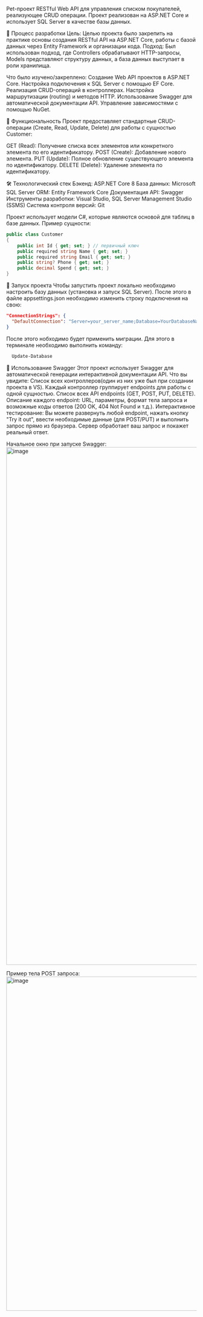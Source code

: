 Pet-проект RESTful Web API для управления списком покупателей, реализующее CRUD операции. Проект реализован на ASP.NET Core и использует SQL Server в качестве базы данных.

🧪 Процесс разработки
Цель: Целью проекта было закрепить на практике основы создания RESTful API на ASP.NET Core, работы с базой данных через Entity Framework и организации кода.
Подход: Был использован подход, где Controllers обрабатывают HTTP-запросы, Models представляют структуру данных, а база данных выступает в роли хранилища.

Что было изучено/закреплено:
Создание Web API проектов в ASP.NET Core.
Настройка подключения к SQL Server с помощью EF Core.
Реализация CRUD-операций в контроллерах.
Настройка маршрутизации (routing) и методов HTTP.
Использование Swagger для автоматической документации API.
Управление зависимостями с помощью NuGet.

🚀 Функциональность
Проект предоставляет стандартные CRUD-операции (Create, Read, Update, Delete) для работы с сущностью Customer:

GET (Read): Получение списка всех элементов или конкретного элемента по его идентификатору.
POST (Create): Добавление нового элемента.
PUT (Update): Полное обновление существующего элемента по идентификатору.
DELETE (Delete): Удаление элемента по идентификатору.

🛠️ Технологический стек
Бэкенд: ASP.NET Core 8
База данных: Microsoft SQL Server
ORM: Entity Framework Core
Документация API: Swagger
Инструменты разработки: Visual Studio, SQL Server Management Studio (SSMS)
Система контроля версий: Git

Проект использует модели C#, которые являются основой для таблиц в базе данных.
Пример сущности:
```C#
public class Customer
{
    public int Id { get; set; } // первичный ключ 
    public required string Name { get; set; }
    public required string Email { get; set; }
    public string? Phone { get; set; }
    public decimal Spend { get; set; }
}
```
🚦 Запуск проекта
Чтобы запустить проект локально необходимо настроить базу данных (установка и запуск SQL Server).
После этого в файле appsettings.json необходимо изменить строку подключения на свою:
```json
"ConnectionStrings": {
  "DefaultConnection": "Server=your_server_name;Database=YourDatabaseName;Trusted_Connection=True;TrustServerCertificate=True;"
}
```
После этого нобходимо будет применить миграции. Для этого в терминале необходимо выполнить команду:
```bash
  Update-Database
```

📖 Использование Swagger
Этот проект использует Swagger для автоматической генерации интерактивной документации API.
Что вы увидите:
Список всех контроллеров(один из них уже был при создании проекта в VS). Каждый контроллер группирует endpoints для работы с одной сущностью.
Список всех API endpoints (GET, POST, PUT, DELETE).
Описание каждого endpoint: URL, параметры, формат тела запроса и возможные коды ответов (200 OK, 404 Not Found и т.д.).
Интерактивное тестирование: Вы можете развернуть любой endpoint, нажать кнопку "Try it out", ввести необходимые данные (для POST/PUT) и выполнить запрос прямо из браузера. Сервер обработает ваш запрос и покажет реальный ответ.

Начальное окно при запуске Swagger:
<img width="1080" height="1368" alt="image" src="https://github.com/user-attachments/assets/98fcb64d-b61c-439c-830d-6ac445101480" />

Пример тела POST запроса:
<img width="1007" height="883" alt="image" src="https://github.com/user-attachments/assets/c0242cde-0482-4d4b-8a8c-457e881b4c81" />


